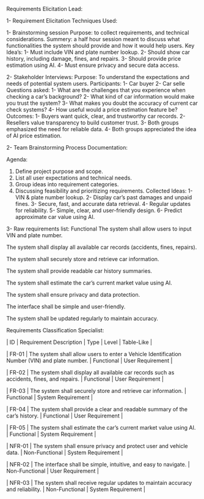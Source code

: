 Requirements Elicitation Lead:

1- Requirement Elicitation Techniques Used:

1- Brainstorming session
Purpose: to collect requirements, and technical considerations.
Summery: a half hour session meant to discuss what functionalities the system should provide and how it would help users.
Key Idea’s:
1-	Must include VIN and plate number lookup.
2-	Should show car history, including damage, fines, and repairs.
3-	Should provide price estimation using AI.
4-	Must ensure privacy and secure data access.

2- Stakeholder Interviews:
Purpose: To understand the expectations and needs of potential system users.
Participants: 
1-	Car buyer 
2-  Car selle
Questions asked:
1-	What are the challenges that you experience when checking a car’s background?
2-	What kind of car information would make you trust the system?
3-	What makes you doubt the accuracy of current car check systems?
4-	How useful would a price estimation feature be?
Outcomes:
1-	Buyers want quick, clear, and trustworthy car records.
2-	Resellers value transparency to build customer trust.
3-	Both groups emphasized the need for reliable data.
4-	Both groups appreciated the idea of AI price estimation.

2- Team Brainstorming Process Documentation:

Agenda:
1.	Define project purpose and scope.
2.	List all user expectations and technical needs.
3.	Group ideas into requirement categories.
4.	Discussing feasibility and prioritizing requirements.
Collected Ideas:
1-	VIN & plate number lookup.
2-	Display car’s past damages and unpaid fines.
3-	Secure, fast, and accurate data retrieval.
4-	Regular updates for reliability.
5-	Simple, clear, and user-friendly design.
6-	Predict approximate car value using AI.

3- Raw requirements list:
Functional	 The system shall allow users to input VIN and plate number.

 The system shall display all available car records (accidents, fines, repairs).

 The system shall securely store and retrieve car information.	

 The system shall provide readable car history summaries.	

 The system shall estimate the car’s current market value using AI.	

 The system shall ensure privacy and data protection.	

 The interface shall be simple and user-friendly.	

 The system shall be updated regularly to maintain accuracy.	


 Requirements Classification Specialist:


| ID | Requirement Description | Type | Level | Table-Like |

| FR-01 | The system shall allow users to enter a Vehicle Identification Number (VIN) and plate number. | Functional | User Requirement |

| FR-02 | The system shall display all available car records such as accidents, fines, and repairs. | Functional | User Requirement |

| FR-03 | The system shall securely store and retrieve car information. | Functional | System Requirement |

| FR-04 | The system shall provide a clear and readable summary of the car’s history. | Functional | User Requirement |

| FR-05 | The system shall estimate the car’s current market value using AI. | Functional | System Requirement |

| NFR-01 | The system shall ensure privacy and protect user and vehicle data. | Non-Functional | System Requirement |

| NFR-02 | The interface shall be simple, intuitive, and easy to navigate. | Non-Functional | User Requirement |

| NFR-03 | The system shall receive regular updates to maintain accuracy and reliability. | Non-Functional | System Requirement |



